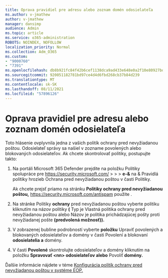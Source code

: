 ```yaml
---
title: Oprava pravidiel pre adresu alebo zoznam domén odosielateľa
ms.author: v-jmathew
author: v-jmathew
manager: dansimp
audience: Admin
ms.topic: article
ms.service: o365-administration
ROBOTS: NOINDEX, NOFOLLOW
localization_priority: Normal
ms.collection: Adm_O365
ms.custom:
- "9000760"
- "7391"
ms.openlocfilehash: db8b921fc84f42b6cef1138dca9ad433e648e0a2f10e80927bd5b0222bfeae3b
ms.sourcegitcommit: 920051182781bd97ce4d4d6fbd268cb37b84d239
ms.translationtype: MT
ms.contentlocale: sk-SK
ms.lasthandoff: 08/11/2021
ms.locfileid: "57896126"
---
```

# <a name="fix-sender-addressdomain-list-rules"></a>Oprava pravidiel pre adresu alebo zoznam domén odosielateľa

Toto hlásenie ovplyvnila jedna z vašich politík ochrany pred nevyžiadanou poštou. Odosielateľ správy sa našiel v zozname povolených alebo blokovaných odosielateľov. Ak chcete skontrolovať politiky, postupujte takto:

1. Na portáli Microsoft 365 Defender prejdite na položku Politiky spolupráce pre <https://security.microsoft.com/>  \>  \>  \> **e-&**  na & Pravidlá politiky hrozieb Ochrana pred nevyžiadanou poštou v časti Politiky.

   Ak chcete prejsť priamo na stránku **Politiky ochrany pred nevyžiadanou poštou,** <https://security.microsoft.com/antispam> použite .

2. Na stránke Politiky **ochrany** pred nevyžiadanou poštou vyberte politiku kliknutím na  názov politiky **(**  Typ je Vlastná politika ochrany pred nevyžiadanou poštou alebo Názov je politika prichádzajúcej pošty proti nevyžiadanej pošte **(predvolená možnosť)).**
3. V zobrazenej bubline podrobností vyberte **položku** Upraviť povolených a blokovaných odosielateľov a domény v časti Povolení a blokovaní **odosielatelia a** domény.
4. V časti **Povolené** skontrolujte odosielateľov a domény kliknutím na položku **Spravovať \<nn\> odosielateľov alebo** Povoliť **domény.**

Ďalšie informácie nájdete v téme [Konfigurácia politík ochrany pred nevyžiadanou poštou v systéme EOP.](https://docs.microsoft.com/microsoft-365/security/office-365-security/configure-your-spam-filter-policies)
